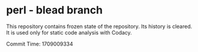 # perl - blead branch

This repository contains frozen state of the repository.
Its history is cleared. It is used only for static code
analysis with Codacy.

Commit Time: 1709009334